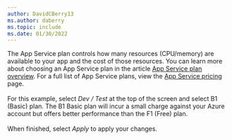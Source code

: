 ```yaml
---
author: DavidCBerry13
ms.author: daberry
ms.topic: include
ms.date: 01/30/2022
---
```

The App Service plan controls how many resources (CPU/memory) are available to your app and the cost of those resources. You can learn more about choosing an App Service plan in the article [App Service plan overview](/azure/app-service/overview-hosting-plans). For a full list of App Service plans, view the [App Service pricing](https://azure.microsoft.com/pricing/details/app-service/windows/) page.<br>
<br>
For this example, select *Dev / Test* at the top of the screen and select B1 (Basic) plan.  The B1 Basic plan will incur a small charge against your Azure account but offers better performance than the F1 (Free) plan.<br>
<br>
When finished, select *Apply* to apply your changes.
